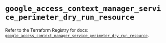 # `google_access_context_manager_service_perimeter_dry_run_resource`

Refer to the Terraform Registry for docs: [`google_access_context_manager_service_perimeter_dry_run_resource`](https://registry.terraform.io/providers/hashicorp/google-beta/5.29.0/docs/resources/google_access_context_manager_service_perimeter_dry_run_resource).
